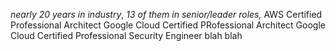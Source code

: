 _nearly 20 years in industry_, *13 of them in senior/leader roles,*
AWS Certified Professional Architect
Google Cloud Certified PRofessional Architect 
Google Cloud Certified Professional Security Engineer
blah blah
